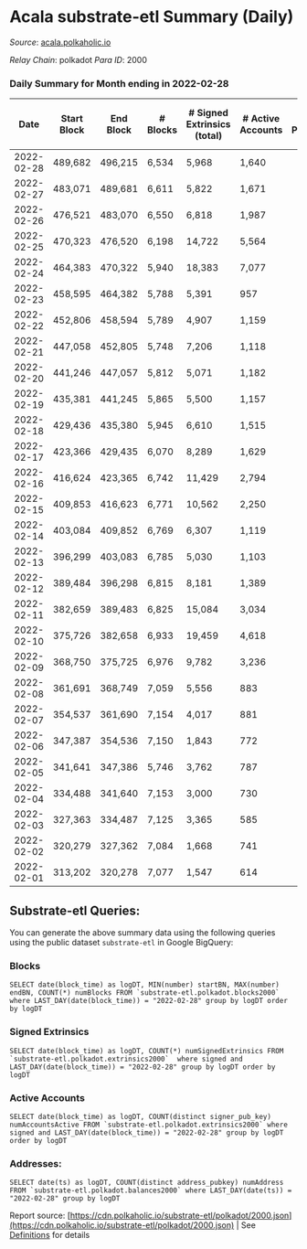 # Acala substrate-etl Summary (Daily)

_Source_: [acala.polkaholic.io](https://acala.polkaholic.io)

*Relay Chain*: polkadot
*Para ID*: 2000



### Daily Summary for Month ending in 2022-02-28


| Date | Start Block | End Block | # Blocks | # Signed Extrinsics (total) | # Active Accounts | # Passive | # New | # Addresses with Balances | # Events | # Transfers | # XCM Transfers In | # XCM Transfers Out |
| ---- | ----------- | --------- | -------- | --------------------------- | ----------------- | --------- | ----- | ------------------------- | -------- | ----------- | ------------------ | ------------------- |
| 2022-02-28 | 489,682 | 496,215 | 6,534  | 5,968 | 1,640 |  |  | 147,203 | 72,766 | 9,511 ($3,860,842.07) |   |   |
| 2022-02-27 | 483,071 | 489,681 | 6,611  | 5,822 | 1,671 |  |  | 146,874 | 71,157 | 9,200 ($3,126,468.12) |   |   |
| 2022-02-26 | 476,521 | 483,070 | 6,550  | 6,818 | 1,987 |  |  | 146,537 | 76,860 | 10,012 ($3,617,026.12) |   |   |
| 2022-02-25 | 470,323 | 476,520 | 6,198  | 14,722 | 5,564 |  |  | 146,141 | 119,389 | 14,786 ($6,574,895.58) |   |   |
| 2022-02-24 | 464,383 | 470,322 | 5,940  | 18,383 | 7,077 |  |  | 144,938 | 142,827 | 17,876 ($8,352,641.83) |   |   |
| 2022-02-23 | 458,595 | 464,382 | 5,788  | 5,391 | 957 |  |  | 143,820 | 66,104 | 9,194 ($3,897,179.25) |   |   |
| 2022-02-22 | 452,806 | 458,594 | 5,789  | 4,907 | 1,159 |  |  | 143,666 | 65,893 | 9,181 ($5,514,259.16) |   |   |
| 2022-02-21 | 447,058 | 452,805 | 5,748  | 7,206 | 1,118 |  |  | 143,492 | 79,831 | 11,656 ($10,747,783.68) |   |   |
| 2022-02-20 | 441,246 | 447,057 | 5,812  | 5,071 | 1,182 |  |  | 143,250 | 67,875 | 9,310 ($10,540,009.78) |   |   |
| 2022-02-19 | 435,381 | 441,245 | 5,865  | 5,500 | 1,157 |  |  | 143,083 | 71,696 | 9,990 ($5,322,813.64) |   |   |
| 2022-02-18 | 429,436 | 435,380 | 5,945  | 6,610 | 1,515 |  |  | 142,904 | 80,687 | 11,408 ($6,929,564.51) |   |   |
| 2022-02-17 | 423,366 | 429,435 | 6,070  | 8,289 | 1,629 |  |  | 142,659 | 93,488 | 13,802 ($7,908,543.33) |   |   |
| 2022-02-16 | 416,624 | 423,365 | 6,742  | 11,429 | 2,794 |  |  | 142,444 | 126,296 | 19,339 ($17,217,326.44) |   |   |
| 2022-02-15 | 409,853 | 416,623 | 6,771  | 10,562 | 2,250 |  |  | 142,179 | 107,738 | 13,871 ($10,274,563.30) |   |   |
| 2022-02-14 | 403,084 | 409,852 | 6,769  | 6,307 | 1,119 |  |  | 141,924 | 76,872 | 9,384 ($10,971,970.82) |   |   |
| 2022-02-13 | 396,299 | 403,083 | 6,785  | 5,030 | 1,103 |  |  | 141,758 | 70,512 | 8,512 ($2,826,084.99) |   |   |
| 2022-02-12 | 389,484 | 396,298 | 6,815  | 8,181 | 1,389 |  |  | 141,665 | 92,103 | 12,114 ($6,046,786.47) |   |   |
| 2022-02-11 | 382,659 | 389,483 | 6,825  | 15,084 | 3,034 |  |  | 141,538 | 148,624 | 21,217 ($37,487,825.77) |   |   |
| 2022-02-10 | 375,726 | 382,658 | 6,933  | 19,459 | 4,618 |  |  | 141,232 | 181,987 | 23,665 ($77,172,193.84) |   |   |
| 2022-02-09 | 368,750 | 375,725 | 6,976  | 9,782 | 3,236 |  |  | 140,787 | 95,670 | 8,488 ($7,964,443.68) |   |   |
| 2022-02-08 | 361,691 | 368,749 | 7,059  | 5,556 | 883 |  |  | 140,297 | 57,184 | 3,932 ($632,468.49) |   |   |
| 2022-02-07 | 354,537 | 361,690 | 7,154  | 4,017 | 881 |  |  | 139,955 | 41,840 | 2,679 ($4,052,444.72) |   |   |
| 2022-02-06 | 347,387 | 354,536 | 7,150  | 1,843 | 772 |  |  | 139,686 | 27,181 | 1,280 ($179,350.59) |   |   |
| 2022-02-05 | 341,641 | 347,386 | 5,746  | 3,762 | 787 |  |  |  | 625,201 | 118,762 ($396,307.59) |   |   |
| 2022-02-04 | 334,488 | 341,640 | 7,153  | 3,000 | 730 |  |  | 135,092 | 32,336 | 2,177 ($550,060.99) |   |   |
| 2022-02-03 | 327,363 | 334,487 | 7,125  | 3,365 | 585 |  |  | 134,872 | 34,117 | 2,648 ($459,684.98) |   |   |
| 2022-02-02 | 320,279 | 327,362 | 7,084  | 1,668 | 741 |  |  | 134,685 | 24,395 | 1,019 ($406,281.46) |   |   |
| 2022-02-01 | 313,202 | 320,278 | 7,077  | 1,547 | 614 |  |  | 134,571 | 23,145 | 811 ($357,194.84) |   |   |

## Substrate-etl Queries:
You can generate the above summary data using the following queries using the public dataset `substrate-etl` in Google BigQuery:


### Blocks
```
SELECT date(block_time) as logDT, MIN(number) startBN, MAX(number) endBN, COUNT(*) numBlocks FROM `substrate-etl.polkadot.blocks2000`  where LAST_DAY(date(block_time)) = "2022-02-28" group by logDT order by logDT
```


### Signed Extrinsics
```
SELECT date(block_time) as logDT, COUNT(*) numSignedExtrinsics FROM `substrate-etl.polkadot.extrinsics2000`  where signed and LAST_DAY(date(block_time)) = "2022-02-28" group by logDT order by logDT
```


### Active Accounts
```
SELECT date(block_time) as logDT, COUNT(distinct signer_pub_key) numAccountsActive FROM `substrate-etl.polkadot.extrinsics2000` where signed and LAST_DAY(date(block_time)) = "2022-02-28" group by logDT order by logDT
```


### Addresses:
```
SELECT date(ts) as logDT, COUNT(distinct address_pubkey) numAddress FROM `substrate-etl.polkadot.balances2000` where LAST_DAY(date(ts)) = "2022-02-28" group by logDT
```



Report source: [https://cdn.polkaholic.io/substrate-etl/polkadot/2000.json](https://cdn.polkaholic.io/substrate-etl/polkadot/2000.json) | See [Definitions](/DEFINITIONS.md) for details
